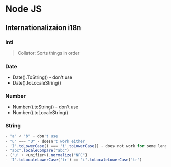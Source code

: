 # Node JS

## Internationalizaion i18n

### Intl
 

>Collator: Sorts things in order

### Date
- Date().ToString() - don't use
- Date().toLocaleString()

### Number
- Number().toString() - don't use
- Number().toLocaleString()

### String
```javascript
- "a" < "b" - don't use
- "u" === "U" - doesn't work either
- 'I'.toLowerCase() === 'i'.toLowerCase() - does not work for some languages
- "abc".localeCompare("abc")
- ('u' + <unifier>).normalize("NFC")
- 'I'.toLocaleLowerCase('tr') == 'i'.toLocaleLowerCase('tr')
```

